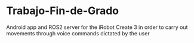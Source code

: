 # Trabajo-Fin-de-Grado
Android app and ROS2 server for the iRobot Create 3 in order to carry out movements through voice commands dictated by the user
